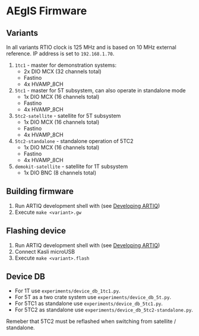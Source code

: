 # AEgIS Firmware

## Variants

In all variants RTIO clock is 125 MHz and is based on 10 MHz external reference. 
IP address is set to `192.168.1.70`.

1. `1tc1` - master for demonstration systems: 
   * 2x DIO MCX (32 channels total)
   * Fastino
   * 4x HVAMP_8CH
2. `5tc1` - master for 5T subsystem, can also operate in standalone mode
   * 1x DIO MCX (16 channels total)
   * Fastino
   * 4x HVAMP_8CH
3. `5tc2-satellite` - satellite for 5T subsystem
   * 1x DIO MCX (16 channels total)
   * Fastino
   * 4x HVAMP_8CH
4. `5tc2-standalone` - standalone operation of 5TC2
   * 1x DIO MCX (16 channels total)
   * Fastino
   * 4x HVAMP_8CH
5. `demokit-satellite` - satellite for 1T subsystem
   * 1x DIO BNC (8 channels total)
## Building firmware

1. Run ARTIQ development shell with (see [Developing ARTIQ](https://m-labs.hk/artiq/manual-beta/developing.html))
2. Execute `make <variant>.gw`

## Flashing device

1. Run ARTIQ development shell with (see [Developing ARTIQ](https://m-labs.hk/artiq/manual-beta/developing.html))
1. Connect Kasli microUSB
2. Execute `make <variant>.flash`

## Device DB

* For 1T use `experiments/device_db_1tc1.py`.
* For 5T as a two crate system use `experiments/device_db_5t.py`. 
* For 5TC1 as standalone use `experiments/device_db_5tc1.py`.
* For 5TC2 as standalone use `experiments/device_db_5tc2-standalone.py`.

Remeber that 5TC2 must be reflashed when switching from satellite / standalone.